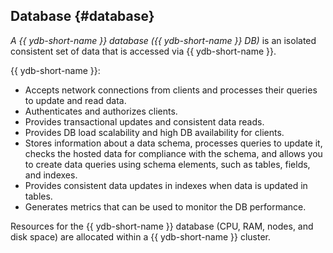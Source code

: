 ## Database {#database}

_A {{ ydb-short-name }} database ({{ ydb-short-name }} DB)_ is an isolated consistent set of data that is accessed via {{ ydb-short-name }}.

{{ ydb-short-name }}:

* Accepts network connections from clients and processes their queries to update and read data.
* Authenticates and authorizes clients.
* Provides transactional updates and consistent data reads.
* Provides DB load scalability and high DB availability for clients.
* Stores information about a data schema, processes queries to update it, checks the hosted data for compliance with the schema, and allows you to create data queries using schema elements, such as tables, fields, and indexes.
* Provides consistent data updates in indexes when data is updated in tables.
* Generates metrics that can be used to monitor the DB performance.

Resources for the {{ ydb-short-name }} database (CPU, RAM, nodes, and disk space) are allocated within a {{ ydb-short-name }} cluster.

